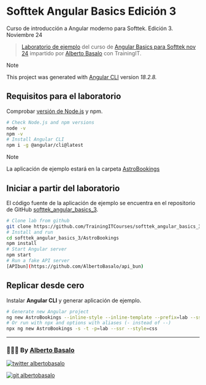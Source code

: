 # Softtek Angular Basics Edición 3

Curso de introducción a Angular moderno para Softtek. Edición 3. Noviembre 24

> [Laboratorio de ejemplo](https://github.com/TrainingITCourses/softtek_angular_basics_3) del curso de [Angular Basics para Softtek nov 24](https://cursos.trainingit.es/course/view.php?id=1761) impartido por [Alberto Basalo](https://albertobasalo.dev) con TrainingIT.

> [!NOTE]
> This project was generated with [Angular CLI](https://github.com/angular/angular-cli) version _18.2.8._

## Requisitos para el laboratorio

Comprobar [versión de Node.js](https://angular.dev/reference/versions#) y npm.

```bash
# Check Node.js and npm versions
node -v
npm -v
# Install Angular CLI
npm i -g @angular/cli@latest
```

> [!NOTE]
> La aplicación de ejemplo estará en la carpeta [AstroBookings](./AstroBookings)

## Iniciar a partir del laboratorio

El código fuente de la aplicación de ejemplo se encuentra en el repositorio de GitHub [softtek_angular_basics_3](https://github.com/TrainingITCourses/softtek_angular_basics_3).

```bash
# Clone lab from github
git clone https://github.com/TrainingITCourses/softtek_angular_basics_3.git
# Install and run
cd softtek_angular_basics_3/AstroBookings
npm install
# Start Angular server
npm start
# Run a fake API server
[APIbun](https://github.com/AlbertoBasalo/api_bun)
```

## Replicar desde cero

Instalar **Angular CLI** y generar aplicación de ejemplo.

```bash
# Generate new Angular project
ng new AstroBookings --inline-style --inline-template --prefix=lab --ssr --style=css
# Or run with npx and options with aliases (- instead of --)
npx ng new AstroBookings -s -t -p=lab --ssr --style=css
```

---

<footer>
  <h3>🧑🏼‍💻 By <a href="https://albertobasalo.dev" target="blank">Alberto Basalo</a> </h3>
  <p>
    <a href="https://twitter.com/albertobasalo" target="blank">
      <img src="https://img.shields.io/twitter/follow/albertobasalo?logo=twitter&style=for-the-badge" alt="twitter albertobasalo" />
    </a>
  </p>
  <p>
    <a href="https://github.com/albertobasalo" target="blank">
      <img 
        src="https://img.shields.io/github/followers/albertobasalo?logo=github&label=profile albertobasalo&style=for-the-badge" alt="git albertobasalo" />
    </a>
  </p>
</footer>
